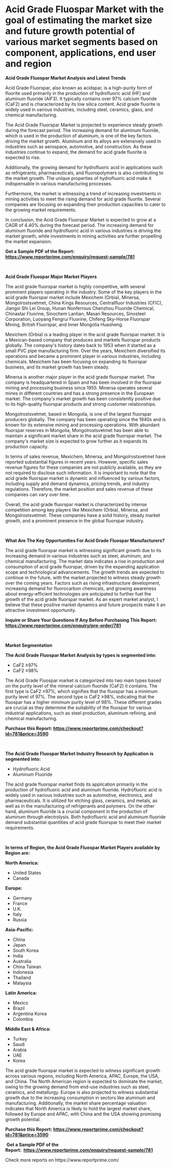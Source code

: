 <p><h1>Acid Grade Fluospar Market with the goal of estimating the market size and future growth potential of various market segments based on component, applications, end user and region</h1></p><p><strong>Acid Grade Fluospar Market Analysis and Latest Trends</strong></p>
<p><p>Acid Grade Fluorspar, also known as acidspar, is a high-purity form of fluorite used primarily in the production of hydrofluoric acid (HF) and aluminum fluoride (AlF3). It typically contains over 97% calcium fluoride (CaF2) and is characterized by its low silica content. Acid grade fluorite is widely used in various industries, including steel, ceramics, glass, and chemical manufacturing.</p><p>The Acid Grade Fluorspar Market is projected to experience steady growth during the forecast period. The increasing demand for aluminum fluoride, which is used in the production of aluminum, is one of the key factors driving the market growth. Aluminum and its alloys are extensively used in industries such as aerospace, automotive, and construction. As these industries continue to expand, the demand for acid grade fluorite is expected to rise.</p><p>Additionally, the growing demand for hydrofluoric acid in applications such as refrigerants, pharmaceuticals, and fluoropolymers is also contributing to the market growth. The unique properties of hydrofluoric acid make it indispensable in various manufacturing processes.</p><p>Furthermore, the market is witnessing a trend of increasing investments in mining activities to meet the rising demand for acid grade fluorite. Several companies are focusing on expanding their production capacities to cater to the growing market requirements.</p><p>In conclusion, the Acid Grade Fluorspar Market is expected to grow at a CAGR of 4.40% during the forecast period. The increasing demand for aluminum fluoride and hydrofluoric acid in various industries is driving the market growth, while investments in mining activities are further propelling the market expansion.</p></p>
<p><strong>Get a Sample PDF of the Report:&nbsp; <a href="https://www.reportprime.com/enquiry/request-sample/781">https://www.reportprime.com/enquiry/request-sample/781</a></strong></p>
<p>&nbsp;</p>
<p><strong>Acid Grade Fluospar Major Market Players</strong></p>
<p><p>The acid grade fluorspar market is highly competitive, with several prominent players operating in the industry. Some of the key players in the acid grade fluorspar market include Mexichem (Orbia), Minersa, Mongolrostsvetmet, China Kings Resources, Centralfluor Industries (CFIC), Jiangxi Shi Lei Group, Hunan Nonferrous Chenzhou Fluoride Chemical, Chinastar Fluorine, Sinochem Lantian, Masan Resources, Sinosteel Corporation, Luoyang Fengrui Fluorine, Chifeng Sky-Horse Fluorspar Mining, British Fluorspar, and Inner Mongolia Huasheng.</p><p>Mexichem (Orbia) is a leading player in the acid grade fluorspar market. It is a Mexican-based company that produces and markets fluorspar products globally. The company's history dates back to 1953 when it started as a small PVC pipe manufacturing firm. Over the years, Mexichem diversified its operations and became a prominent player in various industries, including chemicals. Mexichem has been focusing on expanding its fluorspar business, and its market growth has been steady.</p><p>Minersa is another major player in the acid grade fluorspar market. The company is headquartered in Spain and has been involved in the fluorspar mining and processing business since 1955. Minersa operates several mines in different countries and has a strong presence in the European market. The company's market growth has been consistently positive due to its high-quality fluorspar products and strong customer relationships.</p><p>Mongolrostsvetmet, based in Mongolia, is one of the largest fluorspar producers globally. The company has been operating since the 1940s and is known for its extensive mining and processing operations. With abundant fluorspar reserves in Mongolia, Mongolrostsvetmet has been able to maintain a significant market share in the acid grade fluorspar market. The company's market size is expected to grow further as it expands its production capacity.</p><p>In terms of sales revenue, Mexichem, Minersa, and Mongolrostsvetmet have reported substantial figures in recent years. However, specific sales revenue figures for these companies are not publicly available, as they are not required to disclose such information. It is important to note that the acid grade fluorspar market is dynamic and influenced by various factors, including supply and demand dynamics, pricing trends, and industry regulations. Therefore, the market position and sales revenue of these companies can vary over time.</p><p>Overall, the acid grade fluorspar market is characterized by intense competition among key players like Mexichem (Orbia), Minersa, and Mongolrostsvetmet. These companies have a solid history, steady market growth, and a prominent presence in the global fluorspar industry.</p></p>
<p>&nbsp;</p>
<p><strong>What Are The Key Opportunities For Acid Grade Fluospar Manufacturers?</strong></p>
<p><p>The acid grade fluorspar market is witnessing significant growth due to its increasing demand in various industries such as steel, aluminum, and chemical manufacturing. The market data indicates a rise in production and consumption of acid grade fluorspar, driven by the expanding application scope and technological advancements. The growth trends are expected to continue in the future, with the market projected to witness steady growth over the coming years. Factors such as rising infrastructure development, increasing demand for fluorocarbon chemicals, and growing awareness about energy-efficient technologies are anticipated to further fuel the growth of the acid grade fluorspar market. As an expert market analyst, I believe that these positive market dynamics and future prospects make it an attractive investment opportunity.</p></p>
<p><strong>Inquire or Share Your Questions If Any Before Purchasing This Report: <a href="https://www.reportprime.com/enquiry/pre-order/781">https://www.reportprime.com/enquiry/pre-order/781</a></strong></p>
<p>&nbsp;</p>
<p><strong>Market Segmentation</strong></p>
<p><strong>The Acid Grade Fluospar Market Analysis by types is segmented into:</strong></p>
<p><ul><li>CaF2 ≥97%</li><li>CaF2 ≥98%</li></ul></p>
<p><p>The Acid Grade Fluospar market is categorized into two main types based on the purity level of the mineral calcium fluoride (CaF2) it contains. The first type is CaF2 ≥97%, which signifies that the fluospar has a minimum purity level of 97%. The second type is CaF2 ≥98%, indicating that the fluospar has a higher minimum purity level of 98%. These different grades are crucial as they determine the suitability of the fluospar for various industrial applications, such as steel production, aluminum refining, and chemical manufacturing.</p></p>
<p><strong>Purchase this Report:&nbsp;<a href="https://www.reportprime.com/checkout?id=781&price=3590">https://www.reportprime.com/checkout?id=781&price=3590</a></strong></p>
<p>&nbsp;</p>
<p><strong>The Acid Grade Fluospar Market Industry Research by Application is segmented into:</strong></p>
<p><ul><li>Hydrofluoric Acid</li><li>Aluminum Fluoride</li></ul></p>
<p><p>The acid grade fluorspar market finds its application primarily in the production of hydrofluoric acid and aluminum fluoride. Hydrofluoric acid is widely used in various industries such as automotive, electronics, and pharmaceuticals. It is utilized for etching glass, ceramics, and metals, as well as in the manufacturing of refrigerants and polymers. On the other hand, aluminum fluoride is a crucial component in the production of aluminum through electrolysis. Both hydrofluoric acid and aluminum fluoride demand substantial quantities of acid grade fluorspar to meet their market requirements.</p></p>
<p>&nbsp;</p>
<p><strong>In terms of Region, the Acid Grade Fluospar Market Players available by Region are:</strong></p>
<p>
    <p> <strong> North America: </strong>
        <ul>
            <li>United States</li>
            <li>Canada</li>
        </ul>
        </p> 
    <p> <strong> Europe: </strong>
        <ul>
            <li>Germany</li>
            <li>France</li>
            <li>U.K.</li>
            <li>Italy</li>
            <li>Russia</li>
        </ul>
        </p> 
    <p> <strong> Asia-Pacific: </strong>
        <ul>
            <li>China</li>
            <li>Japan</li>
            <li>South Korea</li>
            <li>India</li>
            <li>Australia</li>
            <li>China Taiwan</li>
            <li>Indonesia</li>
            <li>Thailand</li>
            <li>Malaysia</li>
        </ul>
        </p> 
    <p> <strong> Latin America: </strong>
        <ul>
            <li>Mexico</li>
            <li>Brazil</li>
            <li>Argentina Korea</li>
            <li>Colombia</li>
        </ul>
        </p> 
    <p> <strong> Middle East & Africa: </strong>
        <ul>
            <li>Turkey</li>
            <li>Saudi</li>
            <li>Arabia</li>
            <li>UAE</li>
            <li>Korea</li>
        </ul>
    </p>
    </p>
<p><p>The acid grade fluorspar market is expected to witness significant growth across various regions, including North America, APAC, Europe, the USA, and China. The North American region is expected to dominate the market, owing to the growing demand from end-use industries such as steel, ceramics, and metallurgy. Europe is also projected to witness substantial growth due to the increasing consumption in sectors like aluminum and manufacturing. Additionally, the market share percentage valuation indicates that North America is likely to hold the largest market share, followed by Europe and APAC, with China and the USA showing promising growth potential.</p></p>
<p><strong>Purchase this Report: <a href="https://www.reportprime.com/checkout?id=781&price=3590">https://www.reportprime.com/checkout?id=781&price=3590</a></strong></p>
<p>&nbsp;<strong>Get a Sample PDF of the Report:&nbsp;&nbsp;<a href="https://www.reportprime.com/enquiry/request-sample/781">https://www.reportprime.com/enquiry/request-sample/781</a></strong></p>
<p><strong></strong></p>
<p>Check more reports on https://www.reportprime.com/</p>